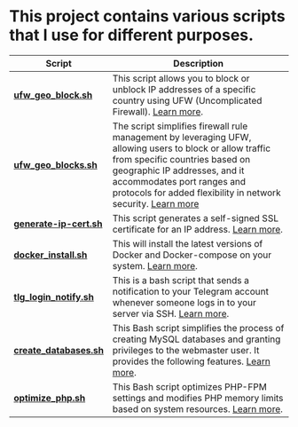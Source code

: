 # This project contains various scripts that I use for different purposes.

| Script | Description |
| --- | --- |
| **[ufw_geo_block.sh](ufw_geo_block.sh)** | This script allows you to block or unblock IP addresses of a specific country using UFW (Uncomplicated Firewall). [Learn more]("ufw_geo_block.md"). |
| **[ufw_geo_blocks.sh](ufw_geo_blocks.sh)** | The script simplifies firewall rule management by leveraging UFW, allowing users to block or allow traffic from specific countries based on geographic IP addresses, and it accommodates port ranges and protocols for added flexibility in network security. [Learn more](ufw_geo_blocks.md)|
| **[generate-ip-cert.sh](generate-ip-cert.sh)** | This script generates a self-signed SSL certificate for an IP address. [Learn more](generate-ip-cert.md).|
| **[docker_install.sh](docker_install.sh)** | This will install the latest versions of Docker and Docker-compose on your system. [Learn more](docker_install.md). |
| **[tlg_login_notify.sh](tlg_login_notify.sh)** | This is a bash script that sends a notification to your Telegram account whenever someone logs in to your server via SSH. [Learn more](tlg_login_notify.md). |
| **[create_databases.sh](create_databases.sh)** | This Bash script simplifies the process of creating MySQL databases and granting privileges to the webmaster user. It provides the following features. [Learn more](create_databases.md). |
| **[optimize_php.sh](optimize_php.sh)** | This Bash script optimizes PHP-FPM settings and modifies PHP memory limits based on system resources. [Learn more](optimize_php.md). |
